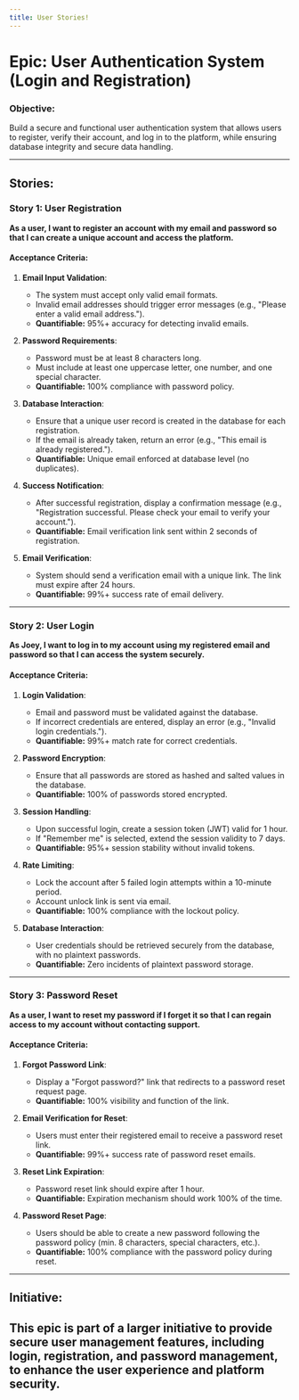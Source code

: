```yaml
---
title: User Stories!
---
```


# Epic: User Authentication System (Login and Registration)

### Objective:

Build a secure and functional user authentication system that allows users to register, verify their account, and log in to the platform, while ensuring database integrity and secure data handling.

---

## Stories:

### Story 1: **User Registration**

**As a user, I want to register an account with my email and password so that I can create a unique account and access the platform.**

#### Acceptance Criteria:

1. **Email Input Validation**:

   - The system must accept only valid email formats.
   - Invalid email addresses should trigger error messages (e.g., "Please enter a valid email address.").
   - **Quantifiable:** 95%+ accuracy for detecting invalid emails.

2. **Password Requirements**:

   - Password must be at least 8 characters long.
   - Must include at least one uppercase letter, one number, and one special character.
   - **Quantifiable:** 100% compliance with password policy.

3. **Database Interaction**:

   - Ensure that a unique user record is created in the database for each registration.
   - If the email is already taken, return an error (e.g., "This email is already registered.").
   - **Quantifiable:** Unique email enforced at database level (no duplicates).

4. **Success Notification**:

   - After successful registration, display a confirmation message (e.g., "Registration successful. Please check your email to verify your account.").
   - **Quantifiable:** Email verification link sent within 2 seconds of registration.

5. **Email Verification**:
   - System should send a verification email with a unique link. The link must expire after 24 hours.
   - **Quantifiable:** 99%+ success rate of email delivery.

---

### Story 2: **User Login**

**As Joey, I want to log in to my account using my registered email and password so that I can access the system securely.**

#### Acceptance Criteria:

1. **Login Validation**:

   - Email and password must be validated against the database.
   - If incorrect credentials are entered, display an error (e.g., "Invalid login credentials.").
   - **Quantifiable:** 99%+ match rate for correct credentials.

2. **Password Encryption**:

   - Ensure that all passwords are stored as hashed and salted values in the database.
   - **Quantifiable:** 100% of passwords stored encrypted.

3. **Session Handling**:

   - Upon successful login, create a session token (JWT) valid for 1 hour.
   - If "Remember me" is selected, extend the session validity to 7 days.
   - **Quantifiable:** 95%+ session stability without invalid tokens.

4. **Rate Limiting**:

   - Lock the account after 5 failed login attempts within a 10-minute period.
   - Account unlock link is sent via email.
   - **Quantifiable:** 100% compliance with the lockout policy.

5. **Database Interaction**:
   - User credentials should be retrieved securely from the database, with no plaintext passwords.
   - **Quantifiable:** Zero incidents of plaintext password storage.

---

### Story 3: **Password Reset**

**As a user, I want to reset my password if I forget it so that I can regain access to my account without contacting support.**

#### Acceptance Criteria:

1. **Forgot Password Link**:

   - Display a "Forgot password?" link that redirects to a password reset request page.
   - **Quantifiable:** 100% visibility and function of the link.

2. **Email Verification for Reset**:

   - Users must enter their registered email to receive a password reset link.
   - **Quantifiable:** 99%+ success rate of password reset emails.

3. **Reset Link Expiration**:

   - Password reset link should expire after 1 hour.
   - **Quantifiable:** Expiration mechanism should work 100% of the time.

4. **Password Reset Page**:
   - Users should be able to create a new password following the password policy (min. 8 characters, special characters, etc.).
   - **Quantifiable:** 100% compliance with the password policy during reset.

---

## Initiative:

## This epic is part of a larger initiative to provide secure user management features, including login, registration, and password management, to enhance the user experience and platform security.
